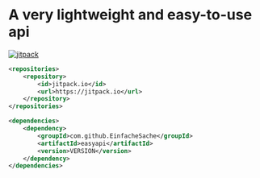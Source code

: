 [jitpack]: https://img.shields.io/jitpack/version/com.github.CubeAttack/EasyAPI.svg?label=release&logo=apachemaven&color=blue

# A very lightweight and easy-to-use api

[ ![jitpack][] ](https://jitpack.io/#CubeAttack/EasyAPI)

```xml
<repositories>
    <repository>
        <id>jitpack.io</id>
        <url>https://jitpack.io</url>
    </repository>
</repositories>

<dependencies>
    <dependency>
        <groupId>com.github.EinfacheSache</groupId>
        <artifactId>easyapi</artifactId>
        <version>VERSION</version>
    </dependency>
</dependencies>
```

